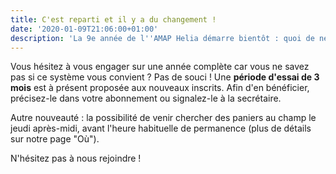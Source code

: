 ```yaml
---
title: C'est reparti et il y a du changement !
date: '2020-01-09T21:06:00+01:00'
description: 'La 9e année de l''AMAP Helia démarre bientôt : quoi de neuf ? '
---
```

Vous hésitez à vous engager sur une année complète car vous ne savez pas si ce système vous convient ? Pas de souci ! Une **période d'essai de 3 mois** est à présent proposée aux nouveaux inscrits. Afin d'en bénéficier, précisez-le dans votre abonnement ou signalez-le à la secrétaire.

Autre nouveauté : la possibilité de venir chercher des paniers au champ le jeudi après-midi, avant l'heure habituelle de permanence (plus de détails sur notre page "Où"). 

N'hésitez pas à nous rejoindre !
